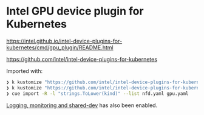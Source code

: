 # Intel GPU device plugin for Kubernetes

https://intel.github.io/intel-device-plugins-for-kubernetes/cmd/gpu_plugin/README.html

https://github.com/intel/intel-device-plugins-for-kubernetes

Imported with:

```sh
❯ k kustomize "https://github.com/intel/intel-device-plugins-for-kubernetes/deployments/nfd/overlays/node-feature-rules/?ref=v0.28.0" > nfd.yaml
❯ k kustomize "https://github.com/intel/intel-device-plugins-for-kubernetes/deployments/gpu_plugin/overlays/fractional_resources/?ref=v0.28.0" > gpu.yaml
❯ cue import -R -l "strings.ToLower(kind)" --list nfd.yaml gpu.yaml
```

[Logging, monitoring and shared-dev](https://intel.github.io/intel-device-plugins-for-kubernetes/cmd/gpu_plugin/README.html#modes-and-configuration-options)
has also been enabled.
